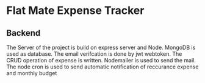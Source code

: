 # Flat Mate Expense Tracker

## Backend
The Server of the project is build on express server and Node. MongoDB is used as database. The email verifcation is done by jwt webtoken. The CRUD operation of expense is written. Nodemailer is used to send the mail. The node cron is used to send automatic notification of reccurance expense and monthly budget



